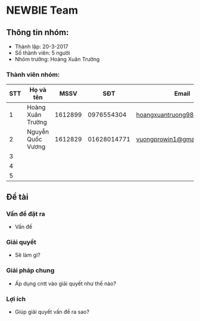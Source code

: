# NEWBIE Team

## Thông tin nhóm:

  * Thành lập: 20-3-2017
  * Số thành viên: 5 người
  * Nhóm trưởng: Hoàng Xuân Trường
  
### Thành viên nhóm:

STT | Họ và tên | MSSV | SĐT | Email
-----|------------|------|---------|------------
1 | Hoàng Xuân Trường | 1612899 | 0976554304 | hoangxuantruong98@gmail.com
2 | Nguyễn Quốc Vương | 1612829 | 01628014771| vuongprowin1@gmail.com
3 |
4 |
5 |

## Đề tài


### Vấn đề đặt ra
* Vấn đề
### Giải quyết
* Sẽ làm gì?

### Giải pháp chung
* Áp dụng cntt vào giải quyết như thế nào?

###  Lợi ích 
* Giúp giải quyết vấn đề ra sao?


